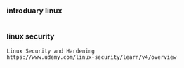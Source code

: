 ### introduary linux
```

```


### linux security

```
Linux Security and Hardening
https://www.udemy.com/linux-security/learn/v4/overview
```
